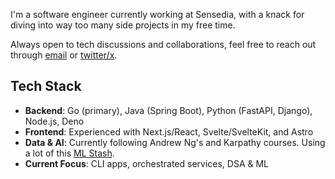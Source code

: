 I'm a software engineer currently working at Sensedia, with a knack for diving into way too many side projects in my free time.

Always open to tech discussions and collaborations, feel free to reach out through [email](mailto:luis@lutheir.com?subject=Hey) or [twitter/x](https://x.com/luistebaf).

## Tech Stack

- **Backend**: Go (primary), Java (Spring Boot), Python (FastAPI, Django), Node.js, Deno
- **Frontend**: Experienced with Next.js/React, Svelte/SvelteKit, and Astro
- **Data & AI**: Currently following Andrew Ng's and Karpathy courses. Using a lot of this [ML Stash](https://arc.net/e/D242E263-31FD-4CF9-A2D5-B67519C049AF?s=08).
- **Current Focus**: CLI apps, orchestrated services, DSA & ML


